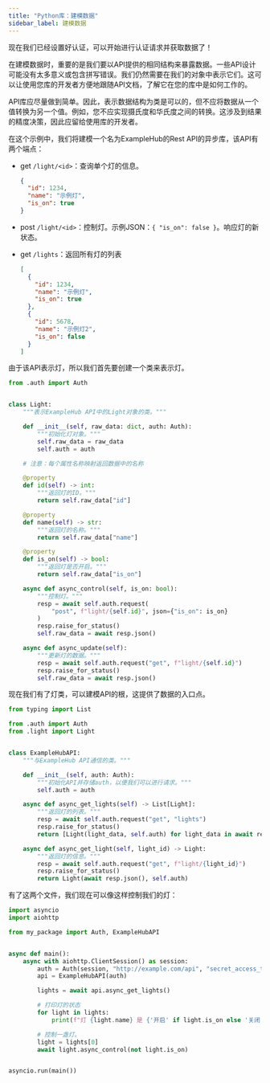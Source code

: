 ```yaml
---
title: "Python库：建模数据"
sidebar_label: 建模数据
---
```


现在我们已经设置好认证，可以开始进行认证请求并获取数据了！

在建模数据时，重要的是我们要以API提供的相同结构来暴露数据。一些API设计可能没有太多意义或包含拼写错误。我们仍然需要在我们的对象中表示它们。这可以让使用您库的开发者方便地跟随API文档，了解它在您的库中是如何工作的。

API库应尽量做到简单。因此，表示数据结构为类是可以的，但不应将数据从一个值转换为另一个值。例如，您不应实现摄氏度和华氏度之间的转换。这涉及到结果的精度决策，因此应留给使用库的开发者。

在这个示例中，我们将建模一个名为ExampleHub的Rest API的异步库，该API有两个端点：

- get `/light/<id>`：查询单个灯的信息。

  ```json
  {
    "id": 1234,
    "name": "示例灯",
    "is_on": true
  }
  ```

- post `/light/<id>`：控制灯。示例JSON：`{ "is_on": false }`。响应灯的新状态。

- get `/lights`：返回所有灯的列表
  ```json
  [
    {
      "id": 1234,
      "name": "示例灯",
      "is_on": true
    },
    {
      "id": 5678,
      "name": "示例灯2",
      "is_on": false
    }
  ]
  ```

由于该API表示灯，所以我们首先要创建一个类来表示灯。

```python
from .auth import Auth


class Light:
    """表示ExampleHub API中的Light对象的类。"""

    def __init__(self, raw_data: dict, auth: Auth):
        """初始化灯对象。"""
        self.raw_data = raw_data
        self.auth = auth

    # 注意：每个属性名称映射返回数据中的名称

    @property
    def id(self) -> int:
        """返回灯的ID。"""
        return self.raw_data["id"]

    @property
    def name(self) -> str:
        """返回灯的名称。"""
        return self.raw_data["name"]

    @property
    def is_on(self) -> bool:
        """返回灯是否开启。"""
        return self.raw_data["is_on"]

    async def async_control(self, is_on: bool):
        """控制灯。"""
        resp = await self.auth.request(
            "post", f"light/{self.id}", json={"is_on": is_on}
        )
        resp.raise_for_status()
        self.raw_data = await resp.json()

    async def async_update(self):
        """更新灯的数据。"""
        resp = await self.auth.request("get", f"light/{self.id}")
        resp.raise_for_status()
        self.raw_data = await resp.json()
```

现在我们有了灯类，可以建模API的根，这提供了数据的入口点。

```python
from typing import List

from .auth import Auth
from .light import Light


class ExampleHubAPI:
    """与ExampleHub API通信的类。"""

    def __init__(self, auth: Auth):
        """初始化API并存储auth，以便我们可以进行请求。"""
        self.auth = auth

    async def async_get_lights(self) -> List[Light]:
        """返回灯的列表。"""
        resp = await self.auth.request("get", "lights")
        resp.raise_for_status()
        return [Light(light_data, self.auth) for light_data in await resp.json()]

    async def async_get_light(self, light_id) -> Light:
        """返回灯的信息。"""
        resp = await self.auth.request("get", f"light/{light_id}")
        resp.raise_for_status()
        return Light(await resp.json(), self.auth)
```

有了这两个文件，我们现在可以像这样控制我们的灯：

```python
import asyncio
import aiohttp

from my_package import Auth, ExampleHubAPI


async def main():
    async with aiohttp.ClientSession() as session:
        auth = Auth(session, "http://example.com/api", "secret_access_token")
        api = ExampleHubAPI(auth)

        lights = await api.async_get_lights()

        # 打印灯的状态
        for light in lights:
            print(f"灯 {light.name} 是 {'开启' if light.is_on else '关闭'}")

        # 控制一盏灯。
        light = lights[0]
        await light.async_control(not light.is_on)


asyncio.run(main())